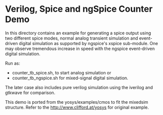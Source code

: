 
# Verilog, Spice and ngSpice Counter Demo

In this directory contains an example for generating a spice output using two
different spice modes, normal analog transient simulation and event-driven
digital simulation as supported by ngspice's xspice sub-module. One may observe 
tremendous increase in speed with the ngspice event-driven digital simulation.

Run as:

* counter_tb_spice.sh, to start analog simulation or
* counter_tb_ngspice.sh for mixed-signal digital simulation.

The later case also includes pure verilog simulation using the iverilog
and gtkwave for comparison.

This demo is ported from the yosys/examples/cmos to fit the mixedsim structure.
Refer to the http://www.clifford.at/yosys for original example.
